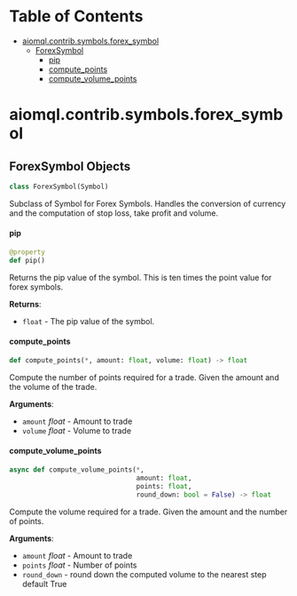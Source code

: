 # Table of Contents

* [aiomql.contrib.symbols.forex\_symbol](#aiomql.contrib.symbols.forex_symbol)
  * [ForexSymbol](#aiomql.contrib.symbols.forex_symbol.ForexSymbol)
    * [pip](#aiomql.contrib.symbols.forex_symbol.ForexSymbol.pip)
    * [compute\_points](#aiomql.contrib.symbols.forex_symbol.ForexSymbol.compute_points)
    * [compute\_volume\_points](#aiomql.contrib.symbols.forex_symbol.ForexSymbol.compute_volume_points)

<a id="aiomql.contrib.symbols.forex_symbol"></a>

# aiomql.contrib.symbols.forex\_symbol

<a id="aiomql.contrib.symbols.forex_symbol.ForexSymbol"></a>

## ForexSymbol Objects

```python
class ForexSymbol(Symbol)
```

Subclass of Symbol for Forex Symbols. Handles the conversion of currency and the computation of stop loss,
take profit and volume.

<a id="aiomql.contrib.symbols.forex_symbol.ForexSymbol.pip"></a>

#### pip

```python
@property
def pip()
```

Returns the pip value of the symbol. This is ten times the point value for forex symbols.

**Returns**:

- `float` - The pip value of the symbol.

<a id="aiomql.contrib.symbols.forex_symbol.ForexSymbol.compute_points"></a>

#### compute\_points

```python
def compute_points(*, amount: float, volume: float) -> float
```

Compute the number of points required for a trade. Given the amount and the volume of the trade.

**Arguments**:

- `amount` _float_ - Amount to trade
- `volume` _float_ - Volume to trade

<a id="aiomql.contrib.symbols.forex_symbol.ForexSymbol.compute_volume_points"></a>

#### compute\_volume\_points

```python
async def compute_volume_points(*,
                                amount: float,
                                points: float,
                                round_down: bool = False) -> float
```

Compute the volume required for a trade. Given the amount and the number of points.

**Arguments**:

- `amount` _float_ - Amount to trade
- `points` _float_ - Number of points
- `round_down` - round down the computed volume to the nearest step default True
